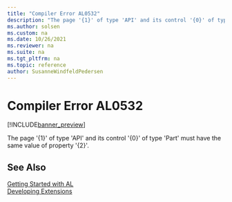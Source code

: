 ```yaml
---
title: "Compiler Error AL0532"
description: "The page '{1}' of type 'API' and its control '{0}' of type 'Part' must have the same value of property '{2}'."
ms.author: solsen
ms.custom: na
ms.date: 10/26/2021
ms.reviewer: na
ms.suite: na
ms.tgt_pltfrm: na
ms.topic: reference
author: SusanneWindfeldPedersen
---
```

[//]: # (START>DO_NOT_EDIT)
[//]: # (IMPORTANT:Do not edit any of the content between here and the END>DO_NOT_EDIT.)
[//]: # (Any modifications should be made in the .xml files in the ModernDev repo.)
# Compiler Error AL0532

[!INCLUDE[banner_preview](../includes/banner_preview.md)]

The page '{1}' of type 'API' and its control '{0}' of type 'Part' must have the same value of property '{2}'.

[//]: # (IMPORTANT: END>DO_NOT_EDIT)
## See Also  
[Getting Started with AL](../devenv-get-started.md)  
[Developing Extensions](../devenv-dev-overview.md)  
